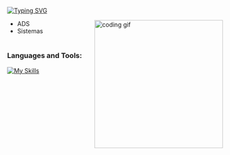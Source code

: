 [![Typing SVG](https://readme-typing-svg.demolab.com?weight=500&size=30&letterSpacing=5px&duration=1000&pause=1000&color=6d0199&center=true&vCenter=true&width=600&height=60&lines=João+Pedro+Filetti;Analise+Desenvolvimento+de+Sistemas)](https://git.io/typing-svg)

<img align="right" src="https://media.tenor.com/YZPnGuPeZv8AAAAd/coding.gif" width=300px alt="coding gif">

- ADS 
- Sistemas
#
<h3 align="left">Languages and Tools:</h3>

[![My Skills](https://skillicons.dev/icons?i=figma,html,css,javascript,php,mysql,java,postgresql&theme=dark)](https://skillicons.dev)
